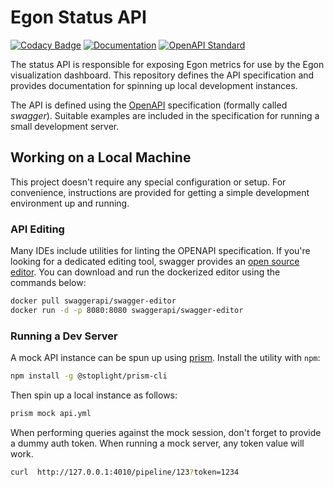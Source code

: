# Egon Status API
[![Codacy Badge](https://app.codacy.com/project/badge/Grade/14c1aa3bed5a43a1b92e02679db13337)](https://www.codacy.com/gh/Egon-Framework/status-api/dashboard?utm_source=github.com&amp;utm_medium=referral&amp;utm_content=Egon-Framework/status-api&amp;utm_campaign=Badge_Grade)
[![Documentation](https://github.com/Egon-Framework/status-api/actions/workflows/Documentation.yml/badge.svg)](https://github.com/Egon-Framework/status-api/actions/workflows/Documentation.yml)
[![OpenAPI Standard](https://github.com/Egon-Framework/status-api/actions/workflows/OpenAPI.yml/badge.svg)](https://github.com/Egon-Framework/status-api/actions/workflows/OpenAPI.yml)

The status API is responsible for exposing Egon metrics for use by the Egon visualization dashboard.
This repository defines the API specification and provides documentation for spinning up local development instances.

The API is defined using the [OpenAPI](https://www.openapis.org/) specification (formally called _swagger_).
Suitable examples are included in the specification for running a small development server.

## Working on a Local Machine

This project doesn't require any special configuration or setup.
For convenience, instructions are provided for getting a simple development environment up and running.

### API Editing

Many IDEs include utilities for linting the OPENAPI specification.
If you're looking for a dedicated editing tool, swagger provides
an [open source editor](https://swagger.io/tools/swagger-editor/).
You can download and run the dockerized editor using the commands below:

```bash
docker pull swaggerapi/swagger-editor
docker run -d -p 8080:8080 swaggerapi/swagger-editor
```

### Running a Dev Server

A mock API instance can be spun up using [prism](https://docs.stoplight.io/docs/prism/674b27b261c3c-overview).
Install the utility with `npm`:

```bash
npm install -g @stoplight/prism-cli
```

Then spin up a local instance as follows:

```bash
prism mock api.yml
```

When performing queries against the mock session, don't forget to provide a dummy auth token.
When running a mock server, any token value will work.

```bash
curl  http://127.0.0.1:4010/pipeline/123?token=1234
```
